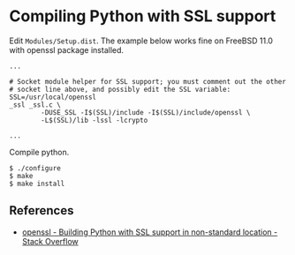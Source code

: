 # Compiling Python with SSL support

Edit `Modules/Setup.dist`. The example below works fine on FreeBSD 11.0 with openssl package installed.

```
...

# Socket module helper for SSL support; you must comment out the other
# socket line above, and possibly edit the SSL variable:
SSL=/usr/local/openssl
_ssl _ssl.c \
        -DUSE_SSL -I$(SSL)/include -I$(SSL)/include/openssl \
        -L$(SSL)/lib -lssl -lcrypto

...
```

Compile python.

```
$ ./configure
$ make
$ make install
```


## References

- [openssl - Building Python with SSL support in non-standard location - Stack Overflow](http://stackoverflow.com/questions/5937337/building-python-with-ssl-support-in-non-standard-location)
